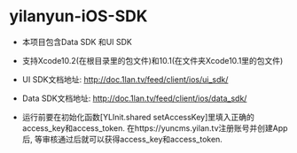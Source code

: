# yilanyun-iOS-SDK



* 本项目包含Data SDK 和UI SDK

* 支持Xcode10.2(在根目录里的包文件)和10.1(在文件夹Xcode10.1里的包文件)
* UI SDK文档地址: http://doc.1lan.tv/feed/client/ios/ui_sdk/
* Data SDK文档地址: http://doc.1lan.tv/feed/client/ios/data_sdk/
* 运行前要在初始化函数[YLInit.shared setAccessKey]里填入正确的access_key和access_token. 在https://yuncms.yilan.tv注册账号并创建App后, 等审核通过后就可以获得access_key和access_token.

